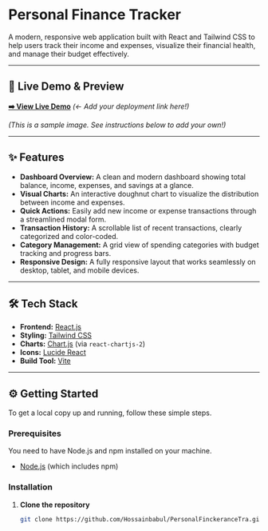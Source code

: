 # Personal Finance Tracker

A modern, responsive web application built with React and Tailwind CSS to help users track their income and expenses, visualize their financial health, and manage their budget effectively.

---

## 🚀 Live Demo & Preview

**[➡️ View Live Demo](https://your-live-demo-link.com)**  *(<- Add your deployment link here!)*


*(This is a sample image. See instructions below to add your own!)*

---

## ✨ Features

- **Dashboard Overview:** A clean and modern dashboard showing total balance, income, expenses, and savings at a glance.
- **Visual Charts:** An interactive doughnut chart to visualize the distribution between income and expenses.
- **Quick Actions:** Easily add new income or expense transactions through a streamlined modal form.
- **Transaction History:** A scrollable list of recent transactions, clearly categorized and color-coded.
- **Category Management:** A grid view of spending categories with budget tracking and progress bars.
- **Responsive Design:** A fully responsive layout that works seamlessly on desktop, tablet, and mobile devices.

---

## 🛠️ Tech Stack

- **Frontend:** [React.js](https://reactjs.org/)
- **Styling:** [Tailwind CSS](https://tailwindcss.com/)
- **Charts:** [Chart.js](https://www.chartjs.org/) (via `react-chartjs-2`)
- **Icons:** [Lucide React](https://lucide.dev/)
- **Build Tool:** [Vite](https://vitejs.dev/)

---

## ⚙️ Getting Started

To get a local copy up and running, follow these simple steps.

### Prerequisites

You need to have Node.js and npm installed on your machine.
- [Node.js](https://nodejs.org/) (which includes npm)

### Installation

1. **Clone the repository**
   ```sh
   git clone https://github.com/Hossainbabul/PersonalFinckeranceTra.git